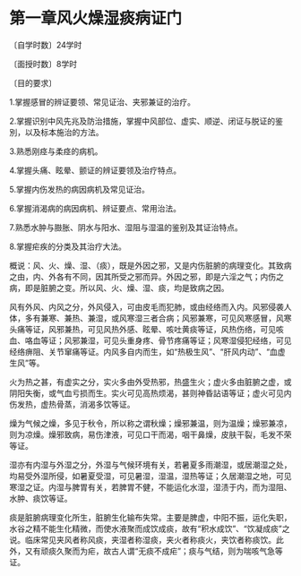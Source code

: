 # 第一章风火燥湿痰病证门

〔自学时数〕24学时

〔面授时数〕8学时

〔目的要求〕

1.掌握感冒的辨证要领、常见证治、夹邪兼证的治疗。

2.掌握识别中风先兆及防治措施，掌握中风部位、虚实、顺逆、闭证与脱证的鉴別，以及标本施治的方法。

3.熟悉刚痉与柔痉的病机。

4.掌握头痛、眩晕、颤证的辨证要领及治疗特点。

5.掌握内伤发热的病因病机及常见证治。

6.掌握消渴病的病因病机、辨证要点、常用治法。

7.熟悉水肿与臌胀、阴水与阳水、湿阻与湿温的鉴别及其证治特点。

8.掌握疟疾的分类及其治疗大法。



概说：风、火、燥、湿、（痰），既是外因之邪，又是内伤脏腑的病理变化。其致病之由，内、外各有不同，因其所受之邪而异。外因之邪，即是六淫之气；内伤之病，即是脏腑之变。所以风、火、燥、湿、痰，均是致病之因。

风有外风、内风之分，外风侵入，可由皮毛而犯肺，或由经络而入内。风邪侵袭人体，多有兼寒、兼热、兼湿，或风寒湿三者合病；风邪兼寒，可见风寒感冒，风寒头痛等证，风邪兼热，可见风热外感、眩晕、咳吐黄痰等证，风热伤络，可见咳血、咯血等证；风邪兼湿，可见头重身疼、骨节疼痛等证；风寒湿侵犯经络，可见经络痹阻、关节窜痛等证。内风多自内而生，如“热极生风”、“肝风内动”、“血虚生风”等。

火为热之甚，有虚实之分，实火多由外受热邪，热盛生火；虚火多由脏腑之虚，或阴阳失衡，或气血亏损而生。实火可见高热烦渴，甚则神昏詀语等证；虚火可见内伤发热，虚热骨蒸，消渴多饮等证。

燥为气候之燥，多见于秋令，所以称之谓秋燥；燥邪兼温，则为温燥；燥邪兼凉，则为凉燥。燥邪致病，易伤津液，可见口干而渴，咽干鼻燥，皮肤干裂，毛发不荣等证。

湿亦有内湿与外湿之分，外湿与气候环境有关，若暑夏多雨潮湿，或居潮湿之处，均易受外湿所侵，如暑夏受湿，可见暑湿，湿温，湿热等证；久居潮湿之地，可见寒湿之证。内湿与脾胃有关，若脾胃不健，不能运化水湿，湿渍于内，而为湿阻、水肿、痰饮等证。

痰是脏腑病理变化所生，脏腑生化输布失常。主要是脾虚，中阳不振，运化失职，水谷之精不能生化精微，而使水液聚而成饮成痰，故有“积水成饮”、“饮凝成痰”之说。临床常见夹风者称风痰，夹湿者称湿痰，夹火者称痰火，夹饮者称痰饮。此外，又有顽痰久聚而为疟，故古人谓“无痰不成疟”；痰与气结，则为喘咳气急等证。
